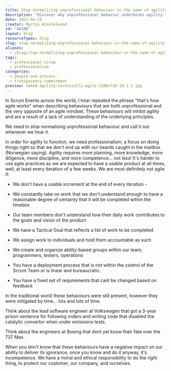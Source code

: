 ```yaml
---
title: Stop normalizing unprofessional behaviour in the name of agility
description: "Discover why unprofessional behavior undermines agility in Scrum. Learn to uphold professionalism for true agile success and better team dynamics."
date: 2021-04-19
creator: Martin Hinshelwood
id: "46108"
layout: blog
resourceTypes: blog
slug: stop-normalizing-unprofessional-behaviour-in-the-name-of-agility
aliases:
  - /blog/stop-normalizing-unprofessional-behaviour-in-the-name-of-agility
tags:
  - professional-scrum
  - professionalism
categories:
  - people-and-process
  - transparency-commitment
preview: naked-agility-technically-agile-1280×720-19-1-1.jpg
---
```


In Scrum Events across the world, I hear repeated the phrase "that's how agile works" when describing behaviours that are both unprofessional and the very opposite of an agile mindset. These behaviours will inhibit agility and are a result of a lack of understanding of the underlying principles.

We need to stop normalising unprofessional behaviour and call it out whenever we hear it.

In order for agility to function, we need professionalism; a focus on doing things right so that we don't end up with our beards caught in the mailbox (Norwegian saying). Agility requires more planning, more knowledge, more diligence, more discipline, and more competence... not less! It's harder to use agile practices as we are expected to have a usable product at all times, well, at least every iteration of a few weeks. We are most definitely not agile if:

- We don't have a usable increment at the end of every iteration -

- We constantly take on work that we don't understand enough to have a reasonable degree of certainty that it will be completed within the timebox

- Our team members don't understand how their daily work contributes to the goals and vision of the product

- We have a Tactical Goal that reflects a list of work to be completed

- We assign work to individuals and hold them accountable as such

- We create and organize ability-based groups within our team; programmers, testers, operations

- You have a deployment process that is not within the control of the Scrum Team or is linear and bureaucratic.

- You have a fixed set of requirements that cant be changed based on feedback

In the traditional world these behaviours were still present, however they were mitigated by time... lots and lots of time.

Think about the lead software engineer at Volkswagen that got a 3-year prison sentence for following orders and writing code that disabled the catalytic convertor when under emissions tests.

Think about the engineers at Boeing that dont yet know their fate over the 737 Max.

When you don't know that these behaviours have a negative impact on our ability to deliver its ignorance, once you know and do it anyway, it's incompetence. We have a moral and ethical responsibility to do the right thing, to protect our customer, our company, and ourselves.
